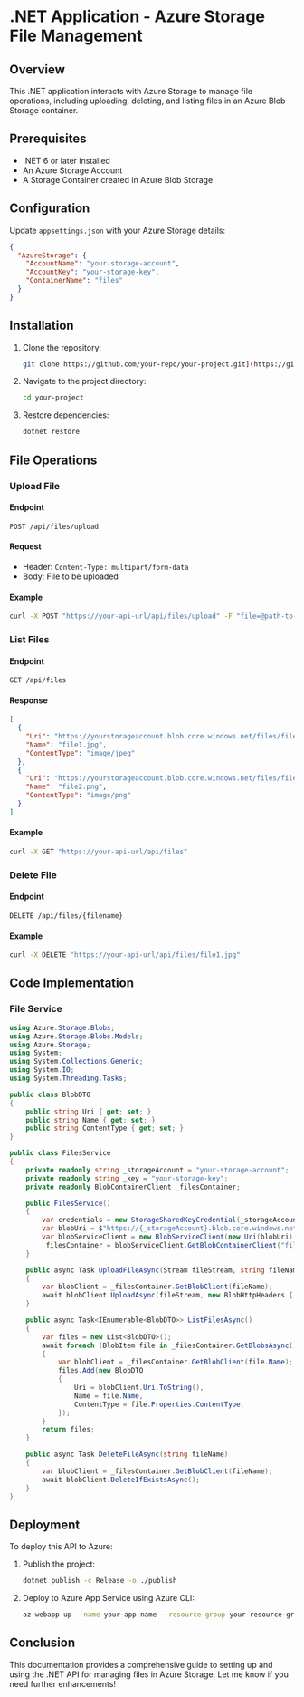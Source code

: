 # .NET Application - Azure Storage File Management

## Overview
This .NET application interacts with Azure Storage to manage file operations, including uploading, deleting, and listing files in an Azure Blob Storage container.

## Prerequisites
- .NET 6 or later installed
- An Azure Storage Account
- A Storage Container created in Azure Blob Storage

## Configuration
Update `appsettings.json` with your Azure Storage details:
```json
{
  "AzureStorage": {
    "AccountName": "your-storage-account",
    "AccountKey": "your-storage-key",
    "ContainerName": "files"
  }
}
```

## Installation
1. Clone the repository:
   ```sh
   git clone https://github.com/your-repo/your-project.git](https://github.com/ThiagoFragaK/AzureApi
   ```
2. Navigate to the project directory:
   ```sh
   cd your-project
   ```
3. Restore dependencies:
   ```sh
   dotnet restore
   ```

## File Operations
### Upload File
#### Endpoint
`POST /api/files/upload`
#### Request
- Header: `Content-Type: multipart/form-data`
- Body: File to be uploaded
#### Example
```sh
curl -X POST "https://your-api-url/api/files/upload" -F "file=@path-to-your-file"
```

### List Files
#### Endpoint
`GET /api/files`
#### Response
```json
[
  {
    "Uri": "https://yourstorageaccount.blob.core.windows.net/files/file1.jpg",
    "Name": "file1.jpg",
    "ContentType": "image/jpeg"
  },
  {
    "Uri": "https://yourstorageaccount.blob.core.windows.net/files/file2.png",
    "Name": "file2.png",
    "ContentType": "image/png"
  }
]
```
#### Example
```sh
curl -X GET "https://your-api-url/api/files"
```

### Delete File
#### Endpoint
`DELETE /api/files/{filename}`
#### Example
```sh
curl -X DELETE "https://your-api-url/api/files/file1.jpg"
```

## Code Implementation
### File Service
```csharp
using Azure.Storage.Blobs;
using Azure.Storage.Blobs.Models;
using Azure.Storage;
using System;
using System.Collections.Generic;
using System.IO;
using System.Threading.Tasks;

public class BlobDTO
{
    public string Uri { get; set; }
    public string Name { get; set; }
    public string ContentType { get; set; }
}

public class FilesService
{
    private readonly string _storageAccount = "your-storage-account";
    private readonly string _key = "your-storage-key";
    private readonly BlobContainerClient _filesContainer;

    public FilesService()
    {
        var credentials = new StorageSharedKeyCredential(_storageAccount, _key);
        var blobUri = $"https://{_storageAccount}.blob.core.windows.net";
        var blobServiceClient = new BlobServiceClient(new Uri(blobUri), credentials);
        _filesContainer = blobServiceClient.GetBlobContainerClient("files");
    }

    public async Task UploadFileAsync(Stream fileStream, string fileName)
    {
        var blobClient = _filesContainer.GetBlobClient(fileName);
        await blobClient.UploadAsync(fileStream, new BlobHttpHeaders { ContentType = "application/octet-stream" });
    }

    public async Task<IEnumerable<BlobDTO>> ListFilesAsync()
    {
        var files = new List<BlobDTO>();
        await foreach (BlobItem file in _filesContainer.GetBlobsAsync())
        {
            var blobClient = _filesContainer.GetBlobClient(file.Name);
            files.Add(new BlobDTO
            {
                Uri = blobClient.Uri.ToString(),
                Name = file.Name,
                ContentType = file.Properties.ContentType,
            });
        }
        return files;
    }

    public async Task DeleteFileAsync(string fileName)
    {
        var blobClient = _filesContainer.GetBlobClient(fileName);
        await blobClient.DeleteIfExistsAsync();
    }
}
```

## Deployment
To deploy this API to Azure:
1. Publish the project:
   ```sh
   dotnet publish -c Release -o ./publish
   ```
2. Deploy to Azure App Service using Azure CLI:
   ```sh
   az webapp up --name your-app-name --resource-group your-resource-group --runtime "DOTNET|6.0"
   ```

## Conclusion
This documentation provides a comprehensive guide to setting up and using the .NET API for managing files in Azure Storage. Let me know if you need further enhancements!
